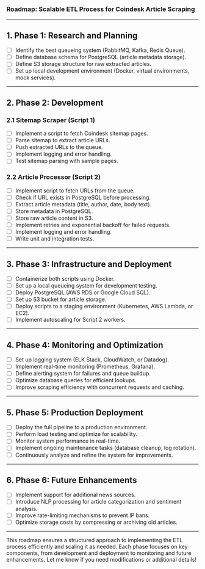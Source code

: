 ### **Roadmap: Scalable ETL Process for Coindesk Article Scraping**

---

## **1. Phase 1: Research and Planning**

- [ ] Identify the best queueing system (RabbitMQ, Kafka, Redis Queue).
- [ ] Define database schema for PostgreSQL (article metadata storage).
- [ ] Define S3 storage structure for raw extracted articles.
- [ ] Set up local development environment (Docker, virtual environments, mock services).

---

## **2. Phase 2: Development**

### **2.1 Sitemap Scraper (Script 1)**

- [ ] Implement a script to fetch Coindesk sitemap pages.
- [ ] Parse sitemap to extract article URLs.
- [ ] Push extracted URLs to the queue.
- [ ] Implement logging and error handling.
- [ ] Test sitemap parsing with sample pages.

### **2.2 Article Processor (Script 2)**

- [ ] Implement script to fetch URLs from the queue.
- [ ] Check if URL exists in PostgreSQL before processing.
- [ ] Extract article metadata (title, author, date, body text).
- [ ] Store metadata in PostgreSQL.
- [ ] Store raw article content in S3.
- [ ] Implement retries and exponential backoff for failed requests.
- [ ] Implement logging and error handling.
- [ ] Write unit and integration tests.

---

## **3. Phase 3: Infrastructure and Deployment**

- [ ] Containerize both scripts using Docker.
- [ ] Set up a local queueing system for development testing.
- [ ] Deploy PostgreSQL (AWS RDS or Google Cloud SQL).
- [ ] Set up S3 bucket for article storage.
- [ ] Deploy scripts to a staging environment (Kubernetes, AWS Lambda, or EC2).
- [ ] Implement autoscaling for Script 2 workers.

---

## **4. Phase 4: Monitoring and Optimization**

- [ ] Set up logging system (ELK Stack, CloudWatch, or Datadog).
- [ ] Implement real-time monitoring (Prometheus, Grafana).
- [ ] Define alerting system for failures and queue buildup.
- [ ] Optimize database queries for efficient lookups.
- [ ] Improve scraping efficiency with concurrent requests and caching.

---

## **5. Phase 5: Production Deployment**

- [ ] Deploy the full pipeline to a production environment.
- [ ] Perform load testing and optimize for scalability.
- [ ] Monitor system performance in real-time.
- [ ] Implement ongoing maintenance tasks (database cleanup, log rotation).
- [ ] Continuously analyze and refine the system for improvements.

---

## **6. Phase 6: Future Enhancements**

- [ ] Implement support for additional news sources.
- [ ] Introduce NLP processing for article categorization and sentiment analysis.
- [ ] Improve rate-limiting mechanisms to prevent IP bans.
- [ ] Optimize storage costs by compressing or archiving old articles.

---

This roadmap ensures a structured approach to implementing the ETL process efficiently and scaling it as needed. Each phase focuses on key components, from development and deployment to monitoring and future enhancements. Let me know if you need modifications or additional details!
